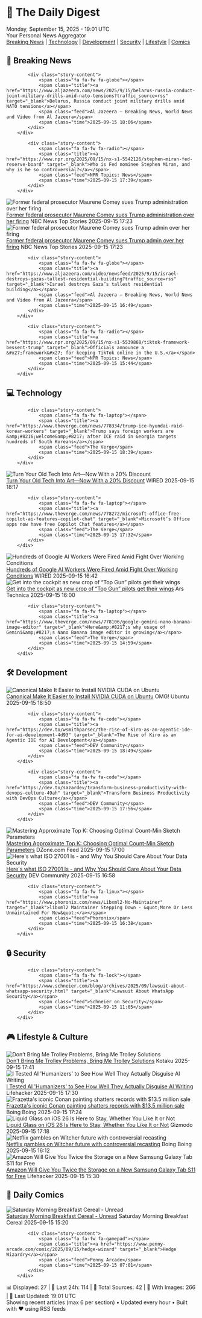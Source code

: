 <!-- Processing 54 RSS feeds at 2025-09-15 19:01:35 UTC -->
<!-- Processing: XKCD -->
<!-- Processing: Saturday Morning Breakfast Cereal -->
<!-- Processing: Garfield -->
<!-- Processing: Questionable Content -->
<!-- Processing: CNN Breaking News -->
<!-- Processing: Al Jazeera Breaking News -->
<!-- Processing: NBC News Breaking -->
<!-- Processing: Guardian World News -->
<!-- Processing: The Verge -->
<!-- Processing: O'Reilly Radar -->
<!-- Processing: WIRED -->
<!-- Processing: Lobsters Python -->
<!-- Processing: Dev.to -->
<!-- Processing: StackOverflow Blog -->
<!-- Processing: It's FOSS -->
<!-- Processing: OMG! Ubuntu -->
<!-- Processing: Linux.com -->
<!-- Processing: Red Hat Blog -->
<!-- Processing: GitHub Blog -->
<!-- Processing: GitLab Blog -->
<!-- Processing: InfoQ -->
<!-- Processing: Martin Fowler -->
<!-- Processing: The Pragmatic Engineer -->
<!-- Processing: Krebs on Security -->
<!-- Processing: Schneier on Security -->
<!-- Generated 7 new posts out of 25 feeds processed -->
<div class="newspaper-header">
    <h1 class="newspaper-title">📰 The Daily Digest</h1>
    <div class="newspaper-date">Monday, September 15, 2025 - 19:01 UTC</div>
    <div class="newspaper-subtitle">Your Personal News Aggregator</div>
</div>

<div class="newspaper-nav">
    <a href="#breaking">Breaking News</a> |
    <a href="#tech">Technology</a> |
    <a href="#dev">Development</a> |
    <a href="#security">Security</a> |
    <a href="#lifestyle">Lifestyle</a> |
    <a href="#webcomics">Comics</a>
</div>

<div class="news-section breaking-news" id="breaking">
<h2 class="section-header">🚨 Breaking News</h2>
<div class="stories-container">
<div class="story">
            
            <div class="story-content">
                <span class="fa fa-fw fa-globe"></span>
                <span class="title"><a href="https://www.aljazeera.com/news/2025/9/15/belarus-russia-conduct-joint-military-drills-amid-nato-tensions?traffic_source=rss" target="_blank">Belarus, Russia conduct joint military drills amid NATO tensions</a></span>
                <span class="feed">Al Jazeera – Breaking News, World News and Video from Al Jazeera</span>
                <span class="time">2025-09-15 18:06</span>
            </div>
        </div>
<div class="story">
            
            <div class="story-content">
                <span class="fa fa-fw fa-radio"></span>
                <span class="title"><a href="https://www.npr.org/2025/09/15/nx-s1-5542126/stephen-miran-fed-reserve-board" target="_blank">Who is Fed nominee Stephen Miran, and why is he so controversial?</a></span>
                <span class="feed">NPR Topics: News</span>
                <span class="time">2025-09-15 17:39</span>
            </div>
        </div>
<div class="story">
            <img src="https://media-cldnry.s-nbcnews.com/image/upload/t_fit_1500w/rockcms/2025-07/250717-Maurene-Comey-se-250p-5239f5.jpg" alt="Former federal prosecutor Maurene Comey sues Trump administration over her firing" class="story-image" loading="lazy" onerror="this.style.display='none'">
            <div class="story-content">
                <span class="fa fa-fw fa-broadcast-tower"></span>
                <span class="title"><a href="https://www.nbcnews.com/politics/justice-department/former-federal-prosecutor-maurene-comey-sues-trump-admin-firing-rcna231406" target="_blank">Former federal prosecutor Maurene Comey sues Trump administration over her firing</a></span>
                <span class="feed">NBC News Top Stories</span>
                <span class="time">2025-09-15 17:23</span>
            </div>
        </div>
<div class="story">
            <img src="https://media-cldnry.s-nbcnews.com/image/upload/t_fit_1500w/rockcms/2025-07/250717-Maurene-Comey-se-250p-5239f5.jpg" alt="Former federal prosecutor Maurene Comey sues Trump admin over her firing" class="story-image" loading="lazy" onerror="this.style.display='none'">
            <div class="story-content">
                <span class="fa fa-fw fa-broadcast-tower"></span>
                <span class="title"><a href="https://www.nbcnews.com/politics/justice-department/former-federal-prosecutor-maurene-comey-sues-trump-admin-firing-rcna231406" target="_blank">Former federal prosecutor Maurene Comey sues Trump admin over her firing</a></span>
                <span class="feed">NBC News Top Stories</span>
                <span class="time">2025-09-15 17:23</span>
            </div>
        </div>
<div class="story">
            
            <div class="story-content">
                <span class="fa fa-fw fa-globe"></span>
                <span class="title"><a href="https://www.aljazeera.com/video/newsfeed/2025/9/15/israel-destroys-gazas-tallest-residential-building?traffic_source=rss" target="_blank">Israel destroys Gaza’s tallest residential building</a></span>
                <span class="feed">Al Jazeera – Breaking News, World News and Video from Al Jazeera</span>
                <span class="time">2025-09-15 16:49</span>
            </div>
        </div>
<div class="story">
            
            <div class="story-content">
                <span class="fa fa-fw fa-radio"></span>
                <span class="title"><a href="https://www.npr.org/2025/09/15/nx-s1-5539868/tiktok-framework-bessent-trump" target="_blank">Officials announce a &#x27;framework&#x27; for keeping TikTok online in the U.S.</a></span>
                <span class="feed">NPR Topics: News</span>
                <span class="time">2025-09-15 15:44</span>
            </div>
        </div>
</div>
</div>
<div class="news-section tech-news" id="tech">
<h2 class="section-header">💻 Technology</h2>
<div class="stories-container">
<div class="story">
            
            <div class="story-content">
                <span class="fa fa-fw fa-laptop"></span>
                <span class="title"><a href="https://www.theverge.com/news/778334/trump-ice-hyundai-raid-korean-workers" target="_blank">Trump says foreign workers are &amp;#8216;welcome&amp;#8217; after ICE raid in Georgia targets hundreds of South Koreans</a></span>
                <span class="feed">The Verge</span>
                <span class="time">2025-09-15 18:39</span>
            </div>
        </div>
<div class="story">
            <img src="https://media.wired.com/photos/68c8076d7df85988d447dd31/master/pass/iPhone%202G%20SOURCE%20Grid%20Studio.jpeg" alt="Turn Your Old Tech Into Art—Now With a 20% Discount" class="story-image" loading="lazy" onerror="this.style.display='none'">
            <div class="story-content">
                <span class="fa fa-fw fa-bolt"></span>
                <span class="title"><a href="https://www.wired.com/story/grid-studio-5-anniversary-sale/" target="_blank">Turn Your Old Tech Into Art—Now With a 20% Discount</a></span>
                <span class="feed">WIRED</span>
                <span class="time">2025-09-15 18:17</span>
            </div>
        </div>
<div class="story">
            
            <div class="story-content">
                <span class="fa fa-fw fa-laptop"></span>
                <span class="title"><a href="https://www.theverge.com/news/778272/microsoft-office-free-copilot-ai-features-copilot-chat" target="_blank">Microsoft’s Office apps now have free Copilot Chat features</a></span>
                <span class="feed">The Verge</span>
                <span class="time">2025-09-15 17:32</span>
            </div>
        </div>
<div class="story">
            <img src="https://media.wired.com/photos/68c335e050a2ad1d6d34f283/master/pass/Hundreds-Google-AI-Workers-Fired-Amid-Row-Over-Working-Conditions-Business-2226698932.jpg" alt="Hundreds of Google AI Workers Were Fired Amid Fight Over Working Conditions" class="story-image" loading="lazy" onerror="this.style.display='none'">
            <div class="story-content">
                <span class="fa fa-fw fa-bolt"></span>
                <span class="title"><a href="https://www.wired.com/story/hundreds-of-google-ai-workers-were-fired-amid-fight-over-working-conditions/" target="_blank">Hundreds of Google AI Workers Were Fired Amid Fight Over Working Conditions</a></span>
                <span class="feed">WIRED</span>
                <span class="time">2025-09-15 16:42</span>
            </div>
        </div>
<div class="story">
            <img src="https://cdn.arstechnica.net/wp-content/uploads/2025/09/gunsTOP-500x500.jpg" alt="Get into the cockpit as new crop of “Top Gun” pilots get their wings" class="story-image" loading="lazy" onerror="this.style.display='none'">
            <div class="story-content">
                <span class="fa fa-fw fa-cog"></span>
                <span class="title"><a href="https://arstechnica.com/science/2025/09/get-into-the-cockpit-as-new-crop-of-top-gun-pilots-get-their-wings/" target="_blank">Get into the cockpit as new crop of “Top Gun” pilots get their wings</a></span>
                <span class="feed">Ars Technica</span>
                <span class="time">2025-09-15 16:00</span>
            </div>
        </div>
<div class="story">
            
            <div class="story-content">
                <span class="fa fa-fw fa-laptop"></span>
                <span class="title"><a href="https://www.theverge.com/news/778106/google-gemini-nano-banana-image-editor" target="_blank">Here&amp;#8217;s why usage of Gemini&amp;#8217;s Nano Banana image editor is growing</a></span>
                <span class="feed">The Verge</span>
                <span class="time">2025-09-15 14:59</span>
            </div>
        </div>
</div>
</div>
<div class="news-section dev-news" id="dev">
<h2 class="section-header">🛠️ Development</h2>
<div class="stories-container">
<div class="story">
            <img src="https://i0.wp.com/www.omgubuntu.co.uk/wp-content/uploads/2023/10/nvidia-logo-on-green.jpg?resize=406%2C232&amp;ssl=1" alt="Canonical Make It Easier to Install NVIDIA CUDA on Ubuntu" class="story-image" loading="lazy" onerror="this.style.display='none'">
            <div class="story-content">
                <span class="fa fa-fw fa-ubuntu"></span>
                <span class="title"><a href="https://www.omgubuntu.co.uk/2025/09/canonical-adds-nvidia-cuda-ubuntu-repos" target="_blank">Canonical Make It Easier to Install NVIDIA CUDA on Ubuntu</a></span>
                <span class="feed">OMG! Ubuntu</span>
                <span class="time">2025-09-15 18:50</span>
            </div>
        </div>
<div class="story">
            
            <div class="story-content">
                <span class="fa fa-fw fa-code"></span>
                <span class="title"><a href="https://dev.to/wsmithparsec/the-rise-of-kiro-as-an-agentic-ide-for-ai-development-4d93" target="_blank">The Rise of Kiro as an Agentic IDE for AI Development</a></span>
                <span class="feed">DEV Community</span>
                <span class="time">2025-09-15 18:49</span>
            </div>
        </div>
<div class="story">
            
            <div class="story-content">
                <span class="fa fa-fw fa-code"></span>
                <span class="title"><a href="https://dev.to/sazardev/transform-business-productivity-with-devops-culture-49ah" target="_blank">Transform Business Productivity with DevOps Culture</a></span>
                <span class="feed">DEV Community</span>
                <span class="time">2025-09-15 17:56</span>
            </div>
        </div>
<div class="story">
            <img src="https://dz2cdn1.dzone.com/thumbnail?fid=18620335&w=600" alt="Mastering Approximate Top K: Choosing Optimal Count-Min Sketch Parameters" class="story-image" loading="lazy" onerror="this.style.display='none'">
            <div class="story-content">
                <span class="fa fa-fw fa-newspaper"></span>
                <span class="title"><a href="https://dzone.com/articles/top-k-count-min-sketch-configuration" target="_blank">Mastering Approximate Top K: Choosing Optimal Count-Min Sketch Parameters</a></span>
                <span class="feed">DZone.com Feed</span>
                <span class="time">2025-09-15 17:00</span>
            </div>
        </div>
<div class="story">
            <img src="https://media2.dev.to/dynamic/image/width=800%2Cheight=%2Cfit=scale-down%2Cgravity=auto%2Cformat=auto/https%3A%2F%2Fdev-to-uploads.s3.amazonaws.com%2Fuploads%2Farticles%2Fr8a97t5nteojtvvg39v0.jpg" alt="Here&#x27;s what ISO 27001 Is - and Why You Should Care About Your Data Security" class="story-image" loading="lazy" onerror="this.style.display='none'">
            <div class="story-content">
                <span class="fa fa-fw fa-code"></span>
                <span class="title"><a href="https://dev.to/heyjoshlee/heres-what-iso-27001-is-and-why-you-should-care-about-your-data-security-3kfb" target="_blank">Here&#x27;s what ISO 27001 Is - and Why You Should Care About Your Data Security</a></span>
                <span class="feed">DEV Community</span>
                <span class="time">2025-09-15 16:58</span>
            </div>
        </div>
<div class="story">
            
            <div class="story-content">
                <span class="fa fa-fw fa-linux"></span>
                <span class="title"><a href="https://www.phoronix.com/news/Libxml2-No-Maintainer" target="_blank">libxml2 Maintainer Stepping Down - &quot;More Or Less Unmaintained For Now&quot;</a></span>
                <span class="feed">Phoronix</span>
                <span class="time">2025-09-15 16:38</span>
            </div>
        </div>
</div>
</div>
<div class="news-section security-news" id="security">
<h2 class="section-header">🔒 Security</h2>
<div class="stories-container">
<div class="story">
            
            <div class="story-content">
                <span class="fa fa-fw fa-lock"></span>
                <span class="title"><a href="https://www.schneier.com/blog/archives/2025/09/lawsuit-about-whatsapp-security.html" target="_blank">Lawsuit About WhatsApp Security</a></span>
                <span class="feed">Schneier on Security</span>
                <span class="time">2025-09-15 11:05</span>
            </div>
        </div>
</div>
</div>
<div class="news-section lifestyle-news" id="lifestyle">
<h2 class="section-header">🎮 Lifestyle & Culture</h2>
<div class="stories-container">
<div class="story">
            <img src="https://kotaku.com/app/uploads/2025/09/01_the-trolley-solution.jpg" alt="Don’t Bring Me Trolley Problems, Bring Me Trolley Solutions" class="story-image" loading="lazy" onerror="this.style.display='none'">
            <div class="story-content">
                <span class="fa fa-fw fa-gamepad"></span>
                <span class="title"><a href="https://kotaku.com/the-trolley-solution-puzzle-game-problem-steam-2000625685" target="_blank">Don’t Bring Me Trolley Problems, Bring Me Trolley Solutions</a></span>
                <span class="feed">Kotaku</span>
                <span class="time">2025-09-15 17:41</span>
            </div>
        </div>
<div class="story">
            <img src="https://lifehacker.com/imagery/articles/01K573Z2F61TSE61J9W02QASZR/hero-image.jpg" alt="I Tested AI &#x27;Humanizers&#x27; to See How Well They Actually Disguise AI Writing" class="story-image" loading="lazy" onerror="this.style.display='none'">
            <div class="story-content">
                <span class="fa fa-fw fa-life-ring"></span>
                <span class="title"><a href="https://lifehacker.com/tech/ai-humanizer-tools-efficiency?utm_medium=RSS" target="_blank">I Tested AI &#x27;Humanizers&#x27; to See How Well They Actually Disguise AI Writing</a></span>
                <span class="feed">Lifehacker</span>
                <span class="time">2025-09-15 17:30</span>
            </div>
        </div>
<div class="story">
            <img src="https://i0.wp.com/boingboing.net/wp-content/uploads/2025/09/conan-1.jpg?fit=1200%2C769&amp;quality=60&amp;ssl=1" alt="Frazetta&#x27;s iconic Conan painting shatters records with $13.5 million sale" class="story-image" loading="lazy" onerror="this.style.display='none'">
            <div class="story-content">
                <span class="fa fa-fw fa-arrow-right"></span>
                <span class="title"><a href="https://boingboing.net/2025/09/15/frazettas-iconic-conan-painting-shatters-records-with-13-5-million-sale.html" target="_blank">Frazetta&#x27;s iconic Conan painting shatters records with $13.5 million sale</a></span>
                <span class="feed">Boing Boing</span>
                <span class="time">2025-09-15 17:24</span>
            </div>
        </div>
<div class="story">
            <img src="https://gizmodo.com/app/uploads/2025/09/Apple-Event-iPhone-Apple-Watch-Airpods-18.jpg" alt="Liquid Glass on iOS 26 Is Here to Stay, Whether You Like It or Not" class="story-image" loading="lazy" onerror="this.style.display='none'">
            <div class="story-content">
                <span class="fa fa-fw fa-computer"></span>
                <span class="title"><a href="https://gizmodo.com/liquid-glass-on-ios-26-is-here-to-stay-whether-you-like-it-or-not-2000658876" target="_blank">Liquid Glass on iOS 26 Is Here to Stay, Whether You Like It or Not</a></span>
                <span class="feed">Gizmodo</span>
                <span class="time">2025-09-15 17:18</span>
            </div>
        </div>
<div class="story">
            <img src="https://i0.wp.com/boingboing.net/wp-content/uploads/2025/09/Witcher.jpg?fit=1080%2C612&amp;quality=60&amp;ssl=1" alt="Netflix gambles on Witcher future with controversial recasting" class="story-image" loading="lazy" onerror="this.style.display='none'">
            <div class="story-content">
                <span class="fa fa-fw fa-arrow-right"></span>
                <span class="title"><a href="https://boingboing.net/2025/09/15/netflix-gambles-on-witcher-future-with-controversial-recasting.html" target="_blank">Netflix gambles on Witcher future with controversial recasting</a></span>
                <span class="feed">Boing Boing</span>
                <span class="time">2025-09-15 16:12</span>
            </div>
        </div>
<div class="story">
            <img src="https://lifehacker.com/imagery/articles/01K4NC8T0BTRC7W4TBPQG6K7NN/hero-image.png" alt="Amazon Will Give You Twice the Storage on a New Samsung Galaxy Tab S11 for Free" class="story-image" loading="lazy" onerror="this.style.display='none'">
            <div class="story-content">
                <span class="fa fa-fw fa-life-ring"></span>
                <span class="title"><a href="https://lifehacker.com/tech/amazon-samsung-galaxy-tab-s11-deal?utm_medium=RSS" target="_blank">Amazon Will Give You Twice the Storage on a New Samsung Galaxy Tab S11 for Free</a></span>
                <span class="feed">Lifehacker</span>
                <span class="time">2025-09-15 15:30</span>
            </div>
        </div>
</div>
</div>
<div class="news-section webcomics-section" id="webcomics">
<h2 class="section-header">🎨 Daily Comics</h2>
<div class="stories-container">
<div class="story">
            <img src="https://www.smbc-comics.com/comics/1757808993-20250915.png" alt="Saturday Morning Breakfast Cereal - Unread" class="story-image" loading="lazy" onerror="this.style.display='none'">
            <div class="story-content">
                <span class="fa fa-fw fa-smile"></span>
                <span class="title"><a href="https://www.smbc-comics.com/comic/unread" target="_blank">Saturday Morning Breakfast Cereal - Unread</a></span>
                <span class="feed">Saturday Morning Breakfast Cereal</span>
                <span class="time">2025-09-15 15:20</span>
            </div>
        </div>
<div class="story">
            
            <div class="story-content">
                <span class="fa fa-fw fa-gamepad"></span>
                <span class="title"><a href="https://www.penny-arcade.com/comic/2025/09/15/hedge-wizard" target="_blank">Hedge Wizardry</a></span>
                <span class="feed">Penny Arcade</span>
                <span class="time">2025-09-15 07:01</span>
            </div>
        </div>
</div>
</div>

<div class="newspaper-footer">
    <div class="stats">
        📊 Displayed: 27 | 📅 Last 24h: 114 | 📡 Total Sources: 42 | 📸 With Images: 266 |
        🔄 Last Updated: 19:01 UTC
    </div>
    <div class="footer-note">
        Showing recent articles (max 6 per section) • Updated every hour • Built with ❤️ using RSS feeds
    </div>
</div>

